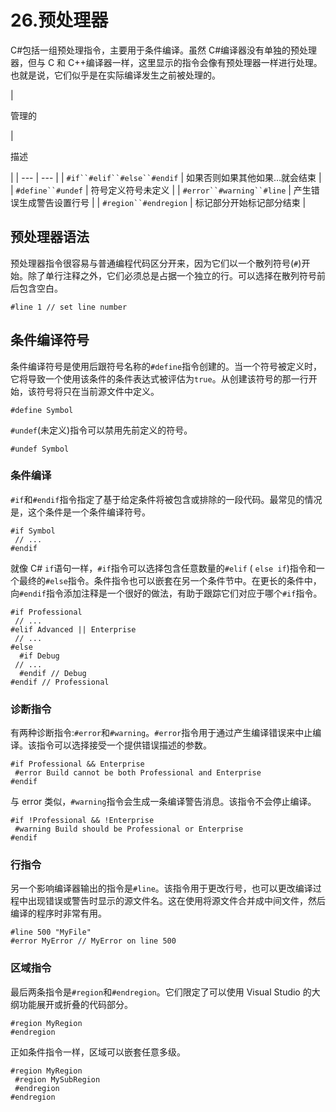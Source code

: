 # 26.预处理器

C#包括一组预处理指令，主要用于条件编译。虽然 C#编译器没有单独的预处理器，但与 C 和 C++编译器一样，这里显示的指令会像有预处理器一样进行处理。也就是说，它们似乎是在实际编译发生之前被处理的。

<colgroup><col class="tcol1 align-left"> <col class="tcol2 align-left"></colgroup> 
| 

管理的

 | 

描述

 |
| --- | --- |
| `#if``#elif``#else``#endif` | 如果否则如果其他如果…就会结束 |
| `#define``#undef` | 符号定义符号未定义 |
| `#error``#warning``#line` | 产生错误生成警告设置行号 |
| `#region``#endregion` | 标记部分开始标记部分结束 |

## 预处理器语法

预处理器指令很容易与普通编程代码区分开来，因为它们以一个散列符号(`#`)开始。除了单行注释之外，它们必须总是占据一个独立的行。可以选择在散列符号前后包含空白。

```
#line 1 // set line number

```

## 条件编译符号

条件编译符号是使用后跟符号名称的`#define`指令创建的。当一个符号被定义时，它将导致一个使用该条件的条件表达式被评估为`true`。从创建该符号的那一行开始，该符号将只在当前源文件中定义。

```
#define Symbol

```

`#undef`(未定义)指令可以禁用先前定义的符号。

```
#undef Symbol

```

### 条件编译

`#if`和`#endif`指令指定了基于给定条件将被包含或排除的一段代码。最常见的情况是，这个条件是一个条件编译符号。

```
#if Symbol
 // ...
#endif

```

就像 C# `if`语句一样，`#if`指令可以选择包含任意数量的`#elif` ( `else if`)指令和一个最终的`#else`指令。条件指令也可以嵌套在另一个条件节中。在更长的条件中，向`#endif`指令添加注释是一个很好的做法，有助于跟踪它们对应于哪个`#if`指令。

```
#if Professional
 // ...
#elif Advanced || Enterprise
 // ...
#else
  #if Debug
 // ...
  #endif // Debug
#endif // Professional

```

### 诊断指令

有两种诊断指令:`#error`和`#warning`。`#error`指令用于通过产生编译错误来中止编译。该指令可以选择接受一个提供错误描述的参数。

```
#if Professional && Enterprise
 #error Build cannot be both Professional and Enterprise
#endif

```

与 error 类似，`#warning`指令会生成一条编译警告消息。该指令不会停止编译。

```
#if !Professional && !Enterprise
 #warning Build should be Professional or Enterprise
#endif

```

### 行指令

另一个影响编译器输出的指令是`#line`。该指令用于更改行号，也可以更改编译过程中出现错误或警告时显示的源文件名。这在使用将源文件合并成中间文件，然后编译的程序时非常有用。

```
#line 500 "MyFile"
#error MyError // MyError on line 500

```

### 区域指令

最后两条指令是`#region`和`#endregion`。它们限定了可以使用 Visual Studio 的大纲功能展开或折叠的代码部分。

```
#region MyRegion
#endregion

```

正如条件指令一样，区域可以嵌套任意多级。

```
#region MyRegion
 #region MySubRegion
 #endregion
#endregion

```